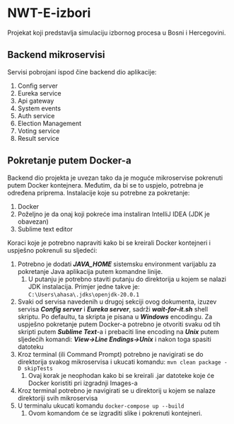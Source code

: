 # NWT-E-izbori
Projekat koji predstavlja simulaciju izbornog procesa u Bosni i Hercegovini.

## Backend mikroservisi
Servisi pobrojani ispod čine backend dio aplikacije:
1. Config server
2. Eureka service
3. Api gateway
4. System events
5. Auth service
6. Election Management
7. Voting service
8. Result service
## Pokretanje putem Docker-a
Backend dio projekta je uvezan tako da je moguće mikroservise pokrenuti putem Docker kontejnera. Međutim, da bi se to uspjelo, potrebna je određena priprema. 
Instalacije koje su potrebne za pokretanje:
1. Docker
2. Poželjno je da onaj koji pokreće ima instaliran IntelliJ IDEA (JDK je obavezan)
3. Sublime text editor

Koraci koje je potrebno napraviti kako bi se kreirali Docker kontejneri i uspješno pokrenuli su sljedeći:
1. Potrebno je dodati ***JAVA_HOME*** sistemsku environment varijablu za pokretanje Java aplikacija putem komandne linije.
   1. U putanju je potrebno staviti putanju do direktorija u kojem se nalazi JDK instalacija. Primjer jedne takve je: ```C:\Users\ahasa\.jdks\openjdk-20.0.1```
2. Svaki od servisa navedenih u drugoj sekciji ovog dokumenta, izuzev servisa ***Config server*** i ***Eureka server***, sadrži ***wait-for-it.sh*** shell skriptu. Po defaultu, ta skripta je pisana u ***Windows*** encodingu. Za uspješno pokretanje putem Docker-a
potrebno je otvoriti svaku od tih skripti putem ***Sublime Text***-a i prebaciti line encoding na ***Unix*** putem sljedećih komandi: ***View->Line Endings->Unix*** i nakon toga spasiti datoteku
3. Kroz terminal (ili Command Prompt) potrebno je navigirati se do direktorija svakog mikroservisa i ukucati komandu: ```mvn clean package -D skipTests```
    1. Ovaj korak je neophodan kako bi se kreirali .jar datoteke koje će Docker koristiti pri izgradnji Images-a
4. Kroz terminal potrebno je navigirati se u direktorij u kojem se nalaze direktoriji svih mikroservisa
5. U terminalu ukucati komandu ```docker-compose up --build```
    1. Ovom komandom će se izgraditi slike i pokrenuti kontejneri.
